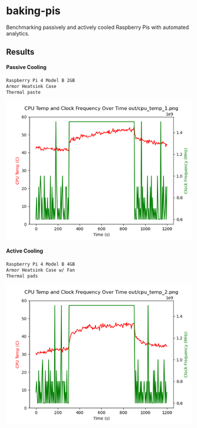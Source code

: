 # baking-pis

Benchmarking passively and actively cooled Raspberry Pis with automated analytics.

## Results

#### Passive Cooling

```
Raspberry Pi 4 Model B 2GB
Armor Heatsink Case
Thermal paste
```

![Raspberry Pi 4 Model B Passive Cooling](./out/cpu_temp_1.png)

#### Active Cooling

```
Raspberry Pi 4 Model B 4GB
Armor Heatsink Case w/ Fan
Thermal pads
```

![Raspberry Pi 4 Model B Active Cooling](./out/cpu_temp_2.png)
